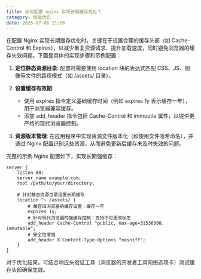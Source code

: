 ```yaml
---
title: 如何配置 nginx 实现长期缓存优化？
category: 性能优化
date: 2025-07-06 21:06
---
```

在配置 Nginx 实现长期缓存优化时，关键在于设置合理的缓存头部（如 Cache-Control 和 Expires），以减少重复资源请求、提升加载速度，同时避免浏览器的缓存失效问题。下面是具体的实现步骤和示例配置：

1. **定位静态资源目录**: 配置时需要使用 location 块的表达式匹配 CSS、JS、图像等文件的路径模式（如 /assets/ 目录）。
2. **设置缓存有效期**:
   - 使用 expires 指令定义基础缓存时间（例如 expires 1y 表示缓存一年），用于浏览器兼容缓存。
   - 添加 add_header 指令包括 Cache-Control 和 immuutle 属性，以提供更严格的现代浏览器控制。

3. **资源版本管理**: 在应用程序中实现资源文件版本化（如使用文件哈希命名），并通过 Nginx 配置识别这些资源，从而避免更新后缓存未及时失效的问题。

完整的示例 Nginx 配置如下，实现长期强缓存：

```nginx
server {
    listen 80;
    server_name example.com;
    root /path/to/your/directory;

    # 针对静态资源目录设置长期缓存
    location ^~ /assets/ {
        # 兼容旧浏览器的缓存设置：缓存一年
        expires 1y;
        # 针对现代浏览器的强缓存控制：支持不可更改标志
        add_header Cache-Control "public, max-age=31536000, immutable";
        # 安全性增强
        add_header X-Content-Type-Options "nosniff";
    }
}
```

对于优化结果，可结合响应头验证工具（浏览器的开发者工具网络选项卡）测试缓存头部确保生效。

